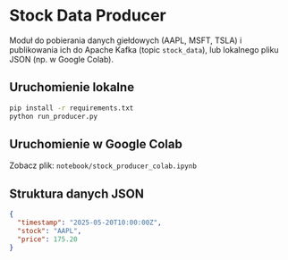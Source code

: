 # Stock Data Producer

Moduł do pobierania danych giełdowych (AAPL, MSFT, TSLA) i publikowania ich do Apache Kafka (topic `stock_data`), lub lokalnego pliku JSON (np. w Google Colab).

## Uruchomienie lokalne
```bash
pip install -r requirements.txt
python run_producer.py
```

## Uruchomienie w Google Colab
Zobacz plik: `notebook/stock_producer_colab.ipynb`

## Struktura danych JSON
```json
{
  "timestamp": "2025-05-20T10:00:00Z",
  "stock": "AAPL",
  "price": 175.20
}
```
